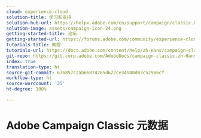 ```yaml
---
cloud: experience-cloud
solution-title: 学习和支持
solution-hub-url: https://helpx.adobe.com/cn/support/campaign/classic.html
solution-image: assets/campaign-icon-24.png
getting-started-title: 论坛
getting-started-url: https://forums.adobe.com/community/experience-cloud/marketing-cloud/campaign/classic
tutorials-title: 教程
tutorials-url: https://docs.adobe.com/content/help/zh-Hans/campaign-classic-learn/tutorials/overview.html
git-repo: https://git.corp.adobe.com/AdobeDocs/campaign-classic.zh-Hans
index: true
translation-type: ht
source-git-commit: 676857c2ab66874265d622ce34940d83c52986cf
workflow-type: ht
source-wordcount: '35'
ht-degree: 100%

---
```



# Adobe Campaign Classic 元数据
